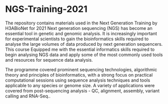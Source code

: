 # NGS-Training-2021
The repository contains materials used in the Next Generation Training by H3ABioNet for 2021
Next generation sequencing (NGS) has become an essential tool in genetic and genomic analysis. It is increasingly important for experimental scientists to gain the bioinformatics skills required to analyse the large volumes of data produced by next generation sequencers. This course Equipped me with the essential informatics skills required to begin analysing NGS data and apply some of the most commonly used tools and resources for sequence data analysis.

The programme  covered prominent sequencing technologies, algorithmic theory and principles of bioinformatics, with a strong focus on practical computational sessions using sequence analysis techniques and tools applicable to any species or genome size. A variety of applications were covered from post-sequencing analysis - QC, alignment, assembly, variant calling and RNA-Seq..
